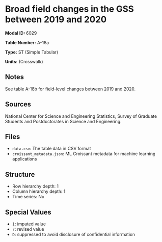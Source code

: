 # Broad field changes in the GSS between 2019 and 2020

**Modal ID:** 6029

**Table Number:** A-18a

**Type:** ST (Simple Tabular)

**Units:** (Crosswalk)

## Notes

See table A-18b for field-level changes between 2019 and 2020.

## Sources

National Center for Science and Engineering Statistics, Survey of Graduate Students and Postdoctorates in Science and Engineering.

## Files

- `data.csv`: The table data in CSV format
- `croissant_metadata.json`: ML Croissant metadata for machine learning applications

## Structure

- Row hierarchy depth: 1
- Column hierarchy depth: 1
- Time series: No

## Special Values

- `i`: imputed value
- `r`: revised value
- `D`: suppressed to avoid disclosure of confidential information
